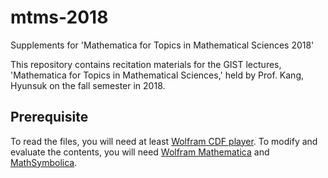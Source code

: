 # mtms-2018
Supplements for 'Mathematica for Topics in Mathematical Sciences 2018'

This repository contains recitation materials for the GIST lectures, 'Mathematica for Topics in Mathematical Sciences,' held by Prof. Kang, Hyunsuk on the fall semester in 2018.

## Prerequisite
To read the files, you will need at least [Wolfram CDF player](https://www.wolfram.com/cdf-player/). To modify and evaluate the contents, you will need [Wolfram Mathematica](https://www.wolfram.com/mathematica/) and [MathSymbolica](http://www.dahan.co.kr/page/prod04_03).
